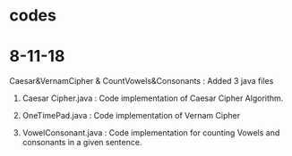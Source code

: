 # codes

# 8-11-18
Caesar&VernamCipher & CountVowels&Consonants : Added 3 java files
1) Caesar Cipher.java : Code implementation of Caesar Cipher Algorithm.

2) OneTimePad.java : Code implementation of Vernam Cipher

3) VowelConsonant.java : Code implementation for counting Vowels and consonants in a given sentence.
